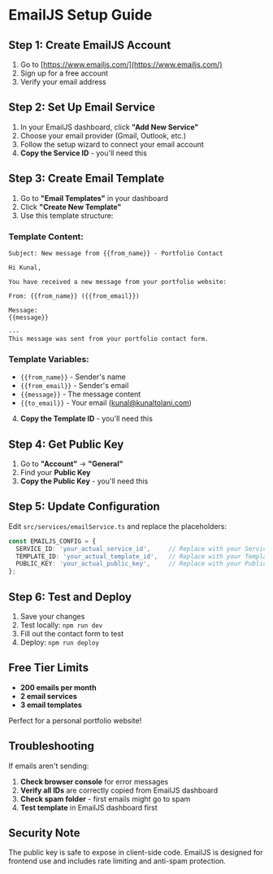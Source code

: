 # EmailJS Setup Guide

## Step 1: Create EmailJS Account

1. Go to [https://www.emailjs.com/](https://www.emailjs.com/)
2. Sign up for a free account
3. Verify your email address

## Step 2: Set Up Email Service

1. In your EmailJS dashboard, click **"Add New Service"**
2. Choose your email provider (Gmail, Outlook, etc.)
3. Follow the setup wizard to connect your email account
4. **Copy the Service ID** - you'll need this

## Step 3: Create Email Template

1. Go to **"Email Templates"** in your dashboard
2. Click **"Create New Template"**
3. Use this template structure:

### Template Content:
```
Subject: New message from {{from_name}} - Portfolio Contact

Hi Kunal,

You have received a new message from your portfolio website:

From: {{from_name}} ({{from_email}})

Message:
{{message}}

---
This message was sent from your portfolio contact form.
```

### Template Variables:
- `{{from_name}}` - Sender's name
- `{{from_email}}` - Sender's email
- `{{message}}` - The message content
- `{{to_email}}` - Your email (kunal@kunaltolani.com)

4. **Copy the Template ID** - you'll need this

## Step 4: Get Public Key

1. Go to **"Account"** → **"General"**
2. Find your **Public Key**
3. **Copy the Public Key** - you'll need this

## Step 5: Update Configuration

Edit `src/services/emailService.ts` and replace the placeholders:

```typescript
const EMAILJS_CONFIG = {
  SERVICE_ID: 'your_actual_service_id',     // Replace with your Service ID
  TEMPLATE_ID: 'your_actual_template_id',   // Replace with your Template ID
  PUBLIC_KEY: 'your_actual_public_key',     // Replace with your Public Key
};
```

## Step 6: Test and Deploy

1. Save your changes
2. Test locally: `npm run dev`
3. Fill out the contact form to test
4. Deploy: `npm run deploy`

## Free Tier Limits

- **200 emails per month**
- **2 email services**
- **3 email templates**

Perfect for a personal portfolio website!

## Troubleshooting

If emails aren't sending:

1. **Check browser console** for error messages
2. **Verify all IDs** are correctly copied from EmailJS dashboard
3. **Check spam folder** - first emails might go to spam
4. **Test template** in EmailJS dashboard first

## Security Note

The public key is safe to expose in client-side code. EmailJS is designed for frontend use and includes rate limiting and anti-spam protection. 